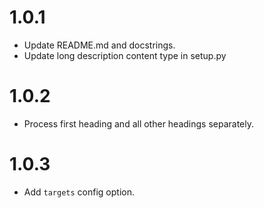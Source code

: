 # 1.0.1

* Update README.md and docstrings.
* Update long description content type in setup.py

# 1.0.2

* Process first heading and all other headings separately.

# 1.0.3

* Add `targets` config option.
